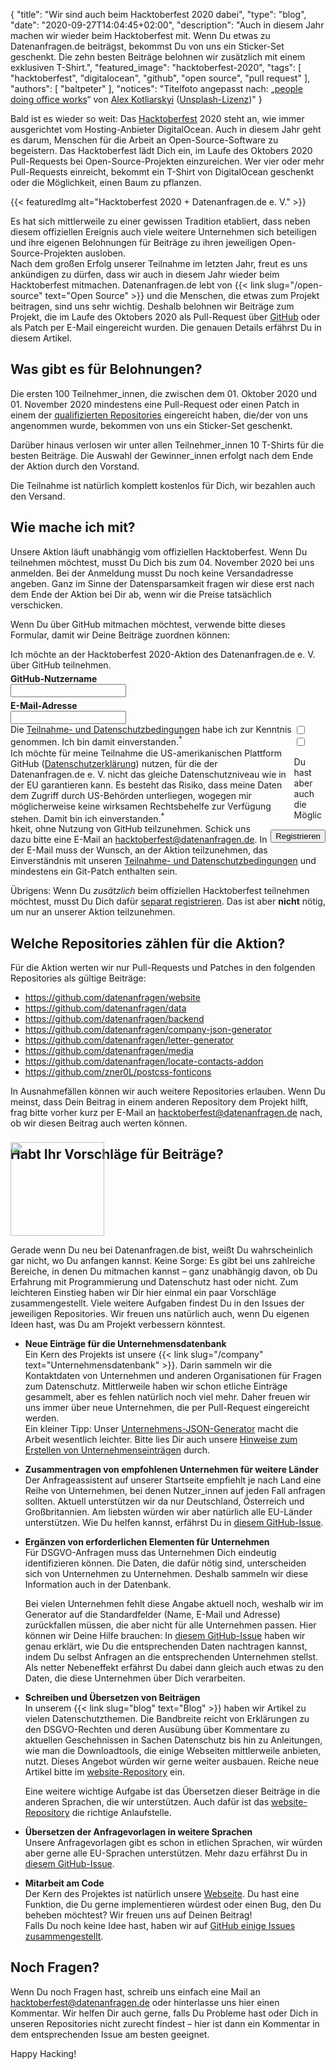 {
    "title": "Wir sind auch beim Hacktoberfest 2020 dabei",
    "type": "blog",
    "date": "2020-09-27T14:04:45+02:00",
    "description": "Auch in diesem Jahr machen wir wieder beim Hacktoberfest mit. Wenn Du etwas zu Datenanfragen.de beiträgst, bekommst Du von uns ein Sticker-Set geschenkt. Die zehn besten Beiträge belohnen wir zusätzlich mit einem exklusiven T-Shirt.",
    "featured_image": "hacktoberfest-2020",
    "tags": [ "hacktoberfest", "digitalocean", "github", "open source", "pull request" ],
    "authors": [ "baltpeter" ],
    "notices": "Titelfoto angepasst nach: „[people doing office works](https://unsplash.com/photos/QBpZGqEMsKg)“ von [Alex Kotliarskyi](https://unsplash.com/@frantic) ([Unsplash-Lizenz](https://unsplash.com/license))"
}

Bald ist es wieder so weit: Das [Hacktoberfest](https://hacktoberfest.digitalocean.com/) 2020 steht an, wie immer ausgerichtet vom Hosting-Anbieter DigitalOcean. Auch in diesem Jahr geht es darum, Menschen für die Arbeit an Open-Source-Software zu begeistern. Das Hacktoberfest lädt Dich ein, im Laufe des Oktobers 2020 Pull-Requests bei Open-Source-Projekten einzureichen. Wer vier oder mehr Pull-Requests einreicht, bekommt ein T-Shirt von DigitalOcean geschenkt oder die Möglichkeit, einen Baum zu pflanzen.

{{< featuredImg alt="Hacktoberfest 2020 + Datenanfragen.de e. V." >}}

Es hat sich mittlerweile zu einer gewissen Tradition etabliert, dass neben diesem offiziellen Ereignis auch viele weitere Unternehmen sich beteiligen und ihre eigenen Belohnungen für Beiträge zu ihren jeweiligen Open-Source-Projekten ausloben.  
Nach dem großen Erfolg unserer Teilnahme im letzten Jahr, freut es uns ankündigen zu dürfen, dass wir auch in diesem Jahr wieder beim Hacktoberfest mitmachen. Datenanfragen.de lebt von {{< link slug="/open-source" text="Open Source" >}} und die Menschen, die etwas zum Projekt beitragen, sind uns sehr wichtig. Deshalb belohnen wir Beiträge zum Projekt, die im Laufe des Oktobers 2020 als Pull-Request über [GitHub](https://github.com/) oder als Patch per E-Mail eingereicht wurden. Die genauen Details erfährst Du in diesem Artikel.

## Was gibt es für Belohnungen?

Die ersten 100 Teilnehmer_innen, die zwischen dem 01. Oktober 2020 und 01. November 2020 mindestens eine Pull-Request oder einen Patch in einem der [qualifizierten Repositories](#repos) eingereicht haben, die/der von uns angenommen wurde, bekommen von uns ein Sticker-Set geschenkt.

Darüber hinaus verlosen wir unter allen Teilnehmer_innen 10 T-Shirts für die besten Beiträge. Die Auswahl der Gewinner_innen erfolgt nach dem Ende der Aktion durch den Vorstand.

Die Teilnahme ist natürlich komplett kostenlos für Dich, wir bezahlen auch den Versand.

## Wie mache ich mit?

Unsere Aktion läuft unabhängig vom offiziellen Hacktoberfest. Wenn Du teilnehmen möchtest, musst Du Dich bis zum 04. November 2020 bei uns anmelden. Bei der Anmeldung musst Du noch keine Versandadresse angeben. Ganz im Sinne der Datensparsamkeit fragen wir diese erst nach dem Ende der Aktion bei Dir ab, wenn wir die Preise tatsächlich verschicken.

Wenn Du über GitHub mitmachen möchtest, verwende bitte dieses Formular, damit wir Deine Beiträge zuordnen können:

<div class="box form-group" style="max-width: 600px; margin: auto;">
<form action="https://backend.datenanfragen.de/hacktoberfest" method="POST">
Ich möchte an der Hacktoberfest 2020-Aktion des Datenanfragen.de e.&nbsp;V. über GitHub teilnehmen.
<div class="clearfix" style="margin-bottom: 5px;"></div>
<!-- Pattern adapted after: https://github.com/shinnn/github-username-regex/blob/0794566cc10e8c5a0e562823f8f8e99fa044e5f4/index.js#L1 -->
<label><div class="col40"><strong>GitHub-Nutzername</strong></div><div class="col60"><input type="text" pattern="^@?[a-zA-Z\d](?:[a-zA-Z\d]|-(?=[a-zA-Z\d])){0,38}$" name="github_user" class="form-element" required></label></div>
<div class="clearfix" style="margin-bottom: 5px;"></div>
<label><div class="col40"><strong>E-Mail-Adresse</strong></div><div class="col60"><input type="email" name="email" class="form-element" required></label></div>
<div class="clearfix"></div>
<div class="form-group"><input type="checkbox" id="accept_terms" name="accept_terms" class="form-element" required><label for="accept_terms"><div style="float: left; width: 90%;">Die <a href="https://static.dacdn.de/docs/bedingungen-hacktoberfest-2020.pdf">Teilnahme- und Datenschutzbedingungen</a> habe ich zur Kenntnis genommen. Ich bin damit einverstanden.<sup class="color-teal-700">*</sup></div></label></div>
<div class="form-group"><input type="checkbox" id="accept_us_transfers" name="accept_us_transfers" class="form-element" required><label for="accept_us_transfers"><div style="float: left; width: 90%;">Ich möchte für meine Teilnahme die US-amerikanischen Plattform GitHub (<a href="https://docs.github.com/en/free-pro-team@latest/github/site-policy/github-privacy-statement">Datenschutzerklärung</a>) nutzen, für die der Datenanfragen.de e.&nbsp;V. nicht das gleiche Datenschutzniveau wie in der EU garantieren kann. Es besteht das Risiko, dass meine Daten dem Zugriff durch US-Behörden unterliegen, wogegen mir möglicherweise keine wirksamen Rechtsbehelfe zur Verfügung stehen. Damit bin ich einverstanden.<sup class="color-teal-700">*</sup></div></label></div>
<input type="hidden" name="language" value="de">
<input type="hidden" name="year" value="2020">
<div style="float: right; margin-top: 10px;"><input class="button button-primary" type="submit" value="Registrieren"></label></div>
<div class="clearfix"></div>
</form>
</div>

Du hast aber auch die Möglichkeit, ohne Nutzung von GitHub teilzunehmen. Schick uns dazu bitte eine E-Mail an <hacktoberfest@datenanfragen.de>. In der E-Mail muss der Wunsch, an der Aktion teilzunehmen, das Einverständnis mit unseren [Teilnahme- und Datenschutzbedingungen](https://static.dacdn.de/docs/bedingungen-hacktoberfest-2020.pdf) und mindestens ein Git-Patch enthalten sein.

Übrigens: Wenn Du _zusätzlich_ beim offiziellen Hacktoberfest teilnehmen möchtest, musst Du Dich dafür [separat registrieren](https://hacktoberfest.digitalocean.com/). Das ist aber **nicht** nötig, um nur an unserer Aktion teilzunehmen.

<a id="repos"></a>

## Welche Repositories zählen für die Aktion?

Für die Aktion werten wir nur Pull-Requests und Patches in den folgenden Repositories als gültige Beiträge:

* <https://github.com/datenanfragen/website>
* <https://github.com/datenanfragen/data>
* <https://github.com/datenanfragen/backend>
* <https://github.com/datenanfragen/company-json-generator>
* <https://github.com/datenanfragen/letter-generator>
* <https://github.com/datenanfragen/media>
* <https://github.com/datenanfragen/locate-contacts-addon>
* <https://github.com/zner0L/postcss-fonticons>

In Ausnahmefällen können wir auch weitere Repositories erlauben. Wenn Du meinst, dass Dein Beitrag in einem anderen Repository dem Projekt hilft, frag bitte vorher kurz per E-Mail an <hacktoberfest@datenanfragen.de> nach, ob wir diesen Beitrag auch werten können.

## Habt Ihr Vorschläge für Beiträge?

<img class="offset-image offset-image-right" src="/card-icons/code.svg" style="height: 150px; margin-right: -100px; margin-top: -50px;" alt="">

Gerade wenn Du neu bei Datenanfragen.de bist, weißt Du wahrscheinlich gar nicht, wo Du anfangen kannst. Keine Sorge: Es gibt bei uns zahlreiche Bereiche, in denen Du mitmachen kannst – ganz unabhängig davon, ob Du Erfahrung mit Programmierung und Datenschutz hast oder nicht. Zum leichteren Einstieg haben wir Dir hier einmal ein paar Vorschläge zusammengestellt. Viele weitere Aufgaben findest Du in den Issues der jeweiligen Repositories. Wir freuen uns natürlich auch, wenn Du eigenen Ideen hast, was Du am Projekt verbessern könntest.

* **Neue Einträge für die Unternehmensdatenbank**  
  Ein Kern des Projekts ist unsere {{< link slug="/company" text="Unternehmensdatenbank" >}}. Darin sammeln wir die Kontaktdaten von Unternehmen und anderen Organisationen für Fragen zum Datenschutz. Mittlerweile haben wir schon etliche Einträge gesammelt, aber es fehlen natürlich noch viel mehr. Daher freuen wir uns immer über neue Unternehmen, die per Pull-Request eingereicht werden.  
  Ein kleiner Tipp: Unser [Unternehmens-JSON-Generator](https://company-json.netlify.com/) macht die Arbeit wesentlich leichter. Bitte lies Dir auch unsere [Hinweise zum Erstellen von Unternehmenseinträgen](https://github.com/datenanfragen/data#data-format-guidelines-and-resources-for-company-records) durch.

* **Zusammentragen von empfohlenen Unternehmen für weitere Länder**  
  Der Anfrageassistent auf unserer Startseite empfiehlt je nach Land eine Reihe von Unternehmen, bei denen Nutzer_innen auf jeden Fall anfragen sollten. Aktuell unterstützen wir da nur Deutschland, Österreich und Großbritannien. Am liebsten würden wir aber natürlich alle EU-Länder unterstützen. Wie Du helfen kannst, erfährst Du in [diesem GitHub-Issue](https://github.com/datenanfragen/data/issues/230).

* **Ergänzen von erforderlichen Elementen für Unternehmen**  
  Für DSGVO-Anfragen muss das Unternehmen Dich eindeutig identifizieren können. Die Daten, die dafür nötig sind, unterscheiden sich von Unternehmen zu Unternehmen. Deshalb sammeln wir diese Information auch in der Datenbank.

  Bei vielen Unternehmen fehlt diese Angabe aktuell noch, weshalb wir im Generator auf die Standardfelder (Name, E-Mail und Adresse) zurückfallen müssen, die aber nicht für alle Unternehmen passen. Hier können wir Deine Hilfe brauchen: In [diesem GitHub-Issue](https://github.com/datenanfragen/data/issues/720) haben wir genau erklärt, wie Du die entsprechenden Daten nachtragen kannst, indem Du selbst Anfragen an die entsprechenden Unternehmen stellst. Als netter Nebeneffekt erfährst Du dabei dann gleich auch etwas zu den Daten, die diese Unternehmen über Dich verarbeiten.

* **Schreiben und Übersetzen von Beiträgen**  
  In unserem {{< link slug="blog" text="Blog" >}} haben wir Artikel zu vielen Datenschutzthemen. Die Bandbreite reicht von Erklärungen zu den DSGVO-Rechten und deren Ausübung über Kommentare zu aktuellen Geschehnissen in Sachen Datenschutz bis hin zu Anleitungen, wie man die Downloadtools, die einige Webseiten mittlerweile anbieten, nutzt. Dieses Angebot würden wir gerne weiter ausbauen. Reiche neue Artikel bitte im [website-Repository](https://github.com/datenanfragen/website) ein.

  Eine weitere wichtige Aufgabe ist das Übersetzen dieser Beiträge in die anderen Sprachen, die wir unterstützen. Auch dafür ist das [website-Repository](https://github.com/datenanfragen/website) die richtige Anlaufstelle.

* **Übersetzen der Anfragevorlagen in weitere Sprachen**  
  Unsere Anfragevorlagen gibt es schon in etlichen Sprachen, wir würden aber gerne alle EU-Sprachen unterstützen. Mehr dazu erfährst Du in [diesem GitHub-Issue](https://github.com/datenanfragen/data/issues/229).

* **Mitarbeit am Code**  
  Der Kern des Projektes ist natürlich unsere [Webseite](https://github.com/datenanfragen/website). Du hast eine Funktion, die Du gerne implementieren würdest oder einen Bug, den Du beheben möchtest? Wir freuen uns auf Deinen Beitrag!  
  Falls Du noch keine Idee hast, haben wir auf [GitHub einige Issues zusammengestellt](https://github.com/datenanfragen/website/issues).

## Noch Fragen?

Wenn Du noch Fragen hast, schreib uns einfach eine Mail an <hacktoberfest@datenanfragen.de> oder hinterlasse uns hier einen Kommentar. Wir helfen Dir auch gerne, falls Du Probleme hast oder Dich in unseren Repositories nicht zurecht findest – hier ist dann ein Kommentar in dem entsprechenden Issue am besten geeignet.

Happy Hacking!

<script>
window.addEventListener('load', function() {
  if (PARAMETERS.error) {
    if (PARAMETERS.error === 'validation') alert('Die Anmeldedaten, die Du angegeben hast, waren leider nicht korrekt. Bitte versuche es erneut.');
    else if (PARAMETERS.error === 'server') alert('Bei der Registrierung ist leider ein Fehler auf unserer Seite aufgetreten. Bitte versuche es später erneut oder wende Dich über hacktoberfest@datenanfragen.de an uns.');
    else if (PARAMETERS.error === 'duplicate') alert('Diese GitHub-Nutzer_in oder diese E-Mail-Adresse ist bereits registriert. Das warst nicht Du? Bitte wende Dich über hacktoberfest@datenanfragen.de an uns.');
    else if (PARAMETERS.error === 'expired') alert('Die Anmeldefrist ist leider schon abgelaufen.');
  }
  else if (PARAMETERS.success === '1') alert('Deine Registrierung wurde erfolgreich bearbeitet. Du solltest gleich eine Bestätigung per E-Mail erhalten.');
});
</script>
